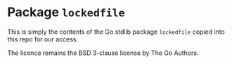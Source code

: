 # Package `lockedfile`

This is simply the contents of the Go stdlib package `lockedfile` copied into this repo for our access.

The licence remains the BSD 3-clause license by The Go Authors.
